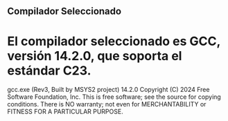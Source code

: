 ## Compilador Seleccionado

# El compilador seleccionado es GCC, versión 14.2.0, que soporta el estándar C23.

gcc.exe (Rev3, Built by MSYS2 project) 14.2.0
Copyright (C) 2024 Free Software Foundation, Inc.
This is free software; see the source for copying conditions.  There is NO
warranty; not even for MERCHANTABILITY or FITNESS FOR A PARTICULAR PURPOSE.
